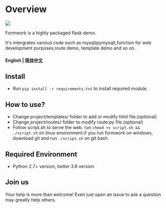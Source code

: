 # Overview

[![](https://img.shields.io/badge/github-issues-%2365A30D?style=flat-square&logo=github)](https://github.com/Oumae-Kumiko/time-zone-date/issues)

Formwork is a highly packaged flask demo.

It's intergrates various code such as mysql(pymysql),function for web development purposes,route demo, template demo and so on.

#### English | [简体中文](/README_CN.md)

## Install

- Run ```pip install -r requirements.txt``` to install required module.

## How to use?

- Change project/templates/ folder to add or modify html file.(optional)
- Change project/routes/ folder to modify route.py file.(optional)
- Follow script.sh to serve the web. run  ```chmod +x script.sh && ./script.sh``` on linux environment.if you run formwork on windows, download git and run ```./script.sh``` on git bash.

## Required Environment

- Python 2.7+ version, better 3.6 version

## Join us

Your help is more than welcome! Even just open an issue to ask a question may greatly help others.
